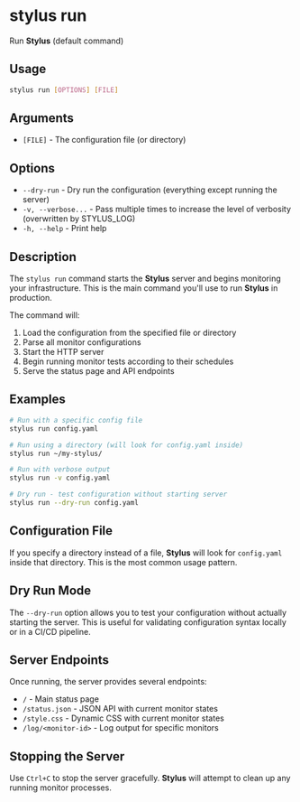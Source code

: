 # stylus run

Run **Stylus** (default command)

## Usage

```bash
stylus run [OPTIONS] [FILE]
```

## Arguments

- `[FILE]` - The configuration file (or directory)

## Options

- `--dry-run` - Dry run the configuration (everything except running the server)
- `-v, --verbose...` - Pass multiple times to increase the level of verbosity (overwritten by STYLUS_LOG)
- `-h, --help` - Print help

## Description

The `stylus run` command starts the **Stylus** server and begins monitoring your infrastructure. This is the main command you'll use to run **Stylus** in production.

The command will:
1. Load the configuration from the specified file or directory
2. Parse all monitor configurations
3. Start the HTTP server
4. Begin running monitor tests according to their schedules
5. Serve the status page and API endpoints

## Examples

```bash
# Run with a specific config file
stylus run config.yaml

# Run using a directory (will look for config.yaml inside)
stylus run ~/my-stylus/

# Run with verbose output
stylus run -v config.yaml

# Dry run - test configuration without starting server
stylus run --dry-run config.yaml
```

## Configuration File

If you specify a directory instead of a file, **Stylus** will look for `config.yaml` inside that directory. This is the most common usage pattern.

## Dry Run Mode

The `--dry-run` option allows you to test your configuration without actually starting the server. This is useful for validating configuration syntax locally or in a CI/CD pipeline.

## Server Endpoints

Once running, the server provides several endpoints:

- `/` - Main status page
- `/status.json` - JSON API with current monitor states
- `/style.css` - Dynamic CSS with current monitor states
- `/log/<monitor-id>` - Log output for specific monitors

## Stopping the Server

Use `Ctrl+C` to stop the server gracefully. **Stylus** will attempt to clean up any running monitor processes. 